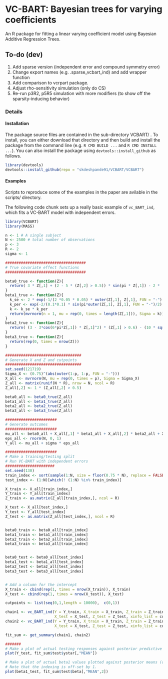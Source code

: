 # VC-BART: Bayesian trees for varying coefficients

An R package for fitting a linear varying coefficient model using Bayesian Additive Regression Trees.

## To-do (dev)

1. Add sparse version (independent error and compound symmetry error)
2. Change export names (e.g. .sparse_vcbart_ind) and add wrapper function
3. Add comparison to vcrpart package.
4. Adjust rho-sensitivity simulation (only do CS)
5. Re-run p3R2, p5R5 simulation with more modifiers (to show off the sparsity-inducing behavior)


### Details

#### Installation

The package source files are contained in the sub-directory VCBART/ .
To install, you can either download that directory and then build and install the package from the command line (e.g. `R CMD BUILD ...` and `R CMD INSTALL ...`).
You can also install the package using `devtools::install_github` as follows.

```r
library(devtools)
devtools::install_github(repo = "skdeshpande91/VCBART/VCBART")
```

#### Examples


Scripts to reproduce some of the examples in the paper are avilable in the scripts/ directory.

The following code chunk sets up a really basic example of `vc_BART_ind`, which fits a VC-BART model with independent errors.

```r
library(VCBART)
library(MASS)

n <- 1 # A single subject
N <- 2500 # total number of observations
p <- 3
R <- 2
sigma <- 1

####################################
# True covariate effect functions
####################################

beta0_true <- function(Z){
  return( 3 * Z[,1] + (2 - 5 * (Z[,2] > 0.5)) * sin(pi * Z[,1]) - 2 * (Z[,2] > 0.5))
}
beta1_true <- function(Z){
  k_se <- 2 * exp(-1/(2 *0.05 * 0.05) * outer(Z[,1], Z[,1], FUN = "-") * outer(Z[,1], Z[,1], FUN = "-"))
  k_per <- exp(-2/(0.1*0.1) * sin(pi*outer(Z[,1], Z[,1], FUN = "-")/2) * sin(pi*outer(Z[,1], Z[,1], FUN = "-")/2))
  k <- k_se * k_per
  return(mvrnorm(n = 1, mu = rep(0, times = length(Z[,1])), Sigma = k))
}
beta2_true <- function(Z){
  return( (3 - 3*cos(6*pi*Z[,1]) * Z[,1]^2) * (Z[,1] > 0.6) - (10 * sqrt(Z[,1])) * (Z[,1] < 0.25) )
}
beta3_true <- function(Z){
  return(rep(0, times = nrow(Z)))
}

##################################
# Generate X and Z and cutpoints
##################################
set.seed(121719)
Sigma_X <- (0.75)^(abs(outer(1:p, 1:p, FUN = "-")))
X_all <- mvrnorm(N, mu = rep(0, times = p), Sigma = Sigma_X)
Z_all <- matrix(runif(N * R), nrow = N, ncol = R)
Z_all[,2] <- 1 * (Z_all[,2] > 0.5)

beta0_all <- beta0_true(Z_all)
beta1_all <- beta1_true(Z_all)
beta2_all <- beta2_true(Z_all)
beta3_all <- beta3_true(Z_all)

#######################
# Generate outcomes
#######################
mu_all <- beta0_all + X_all[,1] * beta1_all + X_all[,2] * beta2_all + X_all[,3] * beta3_all
eps_all <- rnorm(N, 0, 1)
Y_all <- mu_all + sigma * eps_all

#######################
# Make a training/testing split
# Run VC-BART with independent errors
######################
set.seed(130)
train_index <- sort(sample(1:N, size = floor(0.75 * N), replace = FALSE))
test_index <- (1:N)[which(! (1:N) %in% train_index)]

X_train <- X_all[train_index,]
Y_train <- Y_all[train_index]
Z_train <- as.matrix(Z_all[train_index,], ncol = R)

X_test <- X_all[test_index,]
Y_test <- Y_all[test_index]
Z_test <- as.matrix(Z_all[test_index,], ncol = R)


beta0_train <- beta0_all[train_index]
beta1_train <- beta1_all[train_index]
beta2_train <- beta2_all[train_index]
beta3_train <- beta3_all[train_index]


beta0_test <- beta0_all[test_index]
beta1_test <- beta1_all[test_index]
beta2_test <- beta2_all[test_index]
beta3_test <- beta3_all[test_index]


# Add a column for the intercept
X_train <- cbind(rep(1, times = nrow(X_train)), X_train)
X_test <- cbind(rep(1, times = nrow(X_test)), X_test)

cutpoints <- list(seq(0,1,length = 10000),  c(0,1))

chain1 <- vc_BART_ind(Y = Y_train, X_train = X_train, Z_train = Z_train,
                      X_test = X_test, Z_test = Z_test, xinfo_list = cutpoints, verbose = TRUE, print_every = 50)
chain2 <- vc_BART_ind(Y = Y_train, X_train = X_train, Z_train = Z_train,
                      X_test = X_test, Z_test = Z_test, xinfo_list = cutpoints, verbose = TRUE, print_every = 50)

fit_sum <- get_summary(chain1, chain2)

#######
# Make a plot of actual testing responses against posterior predictive mean
plot(Y_test, fit_sum$test$ystar[,"MEAN"])

# Make a plot of actual beta1 values plotted against posterior means (on testing data)
# Note that the indexing is off-set by 1.
plot(beta1_test, fit_sum$test$beta[,"MEAN",2])
```




